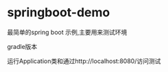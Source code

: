 # springboot-demo

最简单的spring boot 示例,主要用来测试环境

gradle版本

运行Application类和通过http://localhost:8080/访问测试
